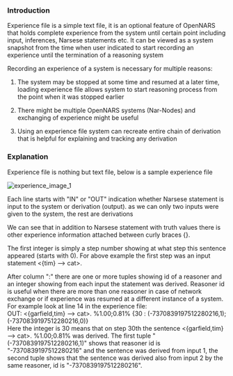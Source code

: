 ### Introduction

Experience file is a simple text file, it is an optional feature of OpenNARS that holds complete experience from the system until certain point including input, inferences, Narsese statements etc.  It can be viewed as a system snapshot from the time when user indicated to start recording an experience until the termination of a reasoning system 

Recording an experience of a system is necessary for multiple reasons:

1. The system may be stopped at some time and resumed at a later time, loading experience file allows system to start reasoning process from the point when it was stopped earlier

2. There might be multiple OpenNARS systems (Nar-Nodes) and exchanging of experience might be useful

3. Using an experience file system can recreate entire chain of derivation that is helpful for explaining and tracking any derivation

### Explanation

Experience file is nothing but text file, below is a sample experience file

![experience_image_1](https://user-images.githubusercontent.com/24262360/52545458-ac87ec00-2d85-11e9-90de-8b2f18da6e4a.png)

Each line starts with "IN" or "OUT" indication whether Narsese statement is input to the system or derivation (output).
as we can only two inputs were given to the system, the rest are derivations

We can see that in addition to Narsese statement with truth values there is other experience information attached between curly braces {}.

The first integer is simply a step number showing at what step this sentence appeared (starts with 0).  For above example the first step was an input statement <{tim} --> cat>. 

After column ":" there are one or more tuples showing id of a reasoner and an integer showing from each input the statement was derived. Reasoner id is useful when there are more than one reasoner in case of network exchange or if experience was resumed at a different instance of a system. For example look at line 14 in the experience file:<br/>
OUT: <{garfield,tim} --> cat>. %1.00;0.81% {30 : (-7370839197512280216,1);(-7370839197512280216,0)}<br/>
Here the integer is 30 means that on step 30th the sentence <{garfield,tim} --> cat>. %1.00;0.81% was derived.
The first tuple "(-7370839197512280216,1)" shows that reasoner id is "-7370839197512280216" and the sentence was derived from input 1, the second tuple shows that the sentence was derived also from input 2 by the same reasoner, id is "-7370839197512280216".



